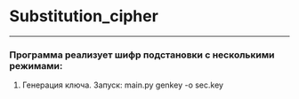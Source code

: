 # Substitution_cipher
___
### Программа реализует шифр подстановки c несколькими режимами:
1.  Генерация ключа. Запуск:
    main.py genkey -o sec.key
    
